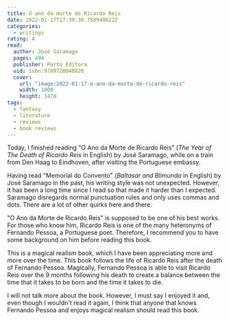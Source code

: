```yaml
---
title: O ano da morte de Ricardo Reis
date: 2022-01-17T17:39:36.758940822Z
categories:
  - writings
rating: 4
read:
  author: José Saramago
  pages: 494
  publisher: Porto Editora
  uid: isbn:9789720048820
  cover:
    url: "image:2022-01-17-o-ano-da-morte-de-ricardo-reis"
    width: 1000
    height: 1478
tags:
  - fantasy
  - literature
  - reviews
  - book reviews
---
```


Today, I finished reading "O Ano da Morte de Ricardo Reis" (*The Year of The Death of Ricardo Reis* in English) by José Saramago, while on a train from Den Haag to Eindhoven, after visiting the Portuguese embassy.

<!--more-->

Having read "Memorial do Convento" (*Baltasar and Blimunda* in English) by José Saramago in the past, his writing style was not unexpected. However, it has been a long time since I read so that made it harder than I expected. Saramago disregards normal punctuation rules and only uses commas and dots. There are a lot of other quirks here and there.

"O Ano da Morte de Ricardo Reis" is supposed to be one of his best works. For those who know him, Ricardo Reis is one of the many heteronyms of Fernando Pessoa, a Portuguese poet. Therefore, I recommend you to have some background on him before reading this book.

This is a magical realism book, which I have been appreciating more and more over the time. This book follows the life of Ricardo Reis after the death of Fernando Pessoa. Magically, Fernando Pessoa is able to visit Ricardo Reis over the 9 months following his death to create a balance between the time that it takes to be born and the time it takes to die.

I will not talk more about the book. However, I must say I enjoyed it and, even though I wouldn't read it again, I think that anyone that knows Fernando Pessoa and enjoys magical realism should read this book.
